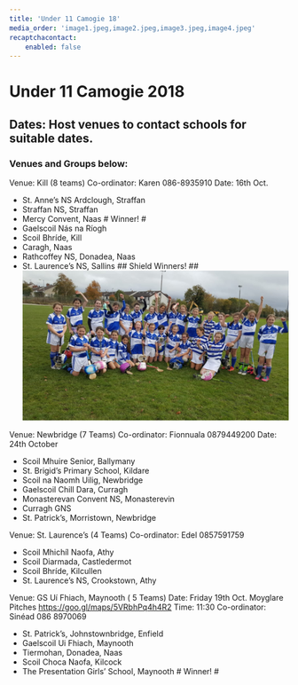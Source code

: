 ```yaml
---
title: 'Under 11 Camogie 18'
media_order: 'image1.jpeg,image2.jpeg,image3.jpeg,image4.jpeg'
recaptchacontact:
    enabled: false
---
```


# Under 11 Camogie 2018 #
## Dates: Host venues to contact schools for suitable dates. ##
### Venues and Groups below: ###

Venue: Kill (8 teams)
Co-ordinator: Karen 086-8935910
Date: 16th Oct.
* St. Anne’s NS Ardclough, Straffan
* Straffan NS, Straffan
* Mercy Convent, Naas # Winner! #
* Gaelscoil Nás na Ríogh
* Scoil Bhríde, Kill
* Caragh, Naas
* Rathcoffey NS, Donadea, Naas
* St. Laurence’s NS, Sallins ## Shield Winners! ##
![](image1.jpeg)

Venue: Newbridge (7 Teams)
Co-ordinator: Fionnuala 0879449200
Date: 24th October
* Scoil Mhuire Senior, Ballymany
* St. Brigid’s Primary School, Kildare
* Scoil na Naomh Uilig, Newbridge
* Gaelscoil Chill Dara, Curragh
* Monasterevan Convent NS, Monasterevin
* Curragh GNS
* St. Patrick’s, Morristown, Newbridge



Venue: St. Laurence’s (4 Teams)
Co-ordinator: Edel 0857591759
* Scoil Mhichíl Naofa, Athy
* Scoil Diarmada, Castledermot
* Scoil Bhríde, Kilcullen
* St. Laurence’s NS, Crookstown, Athy


Venue: GS Uí Fhiach, Maynooth ( 5 Teams)
Date: Friday 19th Oct. Moyglare Pitches https://goo.gl/maps/5VRbhPq4h4R2
Time: 11:30
Co-ordinator: Sinéad 086 8970069
* St. Patrick’s, Johnstownbridge, Enfield
* Gaelscoil Ui Fhiach, Maynooth
* Tiermohan, Donadea, Naas
* Scoil Choca Naofa, Kilcock
* The Presentation Girls’ School, Maynooth # Winner! #